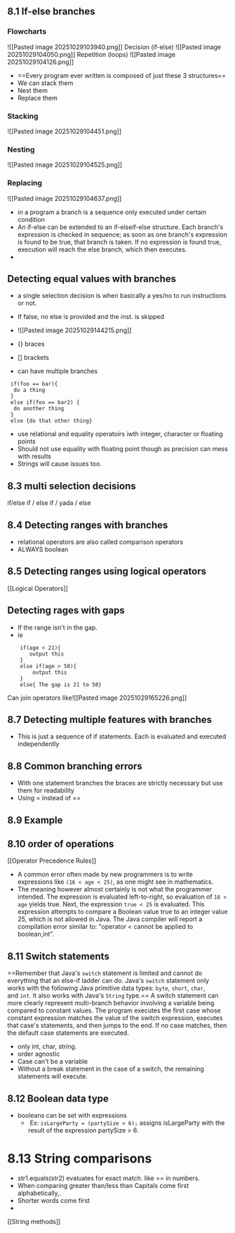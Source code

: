 ## 8.1 If-else branches

### Flowcharts
![[Pasted image 20251029103940.png]]
Decision (if-else)
![[Pasted image 20251029104050.png]]
Repetition (loops)
![[Pasted image 20251029104126.png]]

- ==Every program ever written is composed of just these 3 structures==
- We can stack them
- Nest them
- Replace them
### Stacking 
![[Pasted image 20251029104451.png]]

### Nesting
![[Pasted image 20251029104525.png]]

### Replacing
![[Pasted image 20251029104637.png]]

- in a program a branch is a sequence only executed under certain condition
- An if-else can be extended to an if-elseif-else structure. Each branch's expression is checked in sequence; as soon as one branch's expression is found to be true, that branch is taken. If no expression is found true, execution will reach the else branch, which then executes.
-
## Detecting equal values with branches
- a single selection decision is when basically a yes/no to run instructions or not.
- If false, no else is provided and the inst. is skipped
- ![[Pasted image 20251029144215.png]]
- {} braces
- [] brackets

 - can have multiple branches 
```
 if(foo == bar){
  do a thing
 } 
 else if(foo == bar2) {
  do another thing
 }
 else {do that other thing}
```

- use relational and equality operatoirs iwth integer, character or floating points
- Should not use equality with floating point though as precision can mess with results
- Strings will cause issues too.

## 8.3 multi selection decisions
if/else if / else if / yada / else

## 8.4 Detecting ranges with branches
- relational operators are also called comparison operators
- ALWAYS boolean

## 8.5 Detecting ranges using logical operators
[[Logical Operators]]

## Detecting rages with gaps
- If the range isn't in the gap.  
- ie
```
	if(age < 21){
	   output this
	} 
	else if(age > 50){
		output this
	}
	else{ The gap is 21 to 50}
```

Can join operators like![[Pasted image 20251029165226.png]]

## 8.7 Detecting multiple features with branches
- This is just a sequence of if statements.  Each is evaluated and executed independently

##  8.8 Common branching errors

- With one statement branches the braces are strictly necessary but use them for readability 
- Using = instead of ==


##  8.9 Example
##  8.10 order of operations
[[Operator Precedence Rules]]
- A common error often made by new programmers is to write expressions like `(16 < age < 25)`, as one might see in mathematics.
- The meaning however almost certainly is not what the programmer intended. The expression is evaluated left-to-right, so evaluation of `16 < age` yields true. Next, the expression `true < 25` is evaluated. This expression attempts to compare a Boolean value true to an integer value 25, which is not allowed in Java. The Java compiler will report a compilation error similar to: "operator < cannot be applied to boolean,int".

## 8.11 Switch statements
==Remember that Java's `switch` statement is limited and cannot do everything that an else-if ladder can do. Java's `switch` statement only works with the following Java primitive data types: `byte`, `short`, `char`, and `int`. It also works with Java's `String` type.==
A switch statement can more clearly represent multi-branch behavior involving a variable being compared to constant values. The program executes the first case whose constant expression matches the value of the switch expression, executes that case's statements, and then jumps to the end. If no case matches, then the default case statements are executed.
- only int, char, string.
- order agnostic
- Case can't be a variable
- Without a break statement in the case of a switch, the remaining statements will execute.

## 8.12 Boolean data type
- booleans can be set with expressions
	-  Ex: `isLargeParty = (partySize > 6);` assigns isLargeParty with the result of the expression partySize > 6.

#  8.13 String comparisons
- str1.equals(str2) evaluates for exact match.  like == in numbers.
- When comparing greater than/less than Capitals come first alphabetically,.
- Shorter words come first
- 
[[String methods]]
